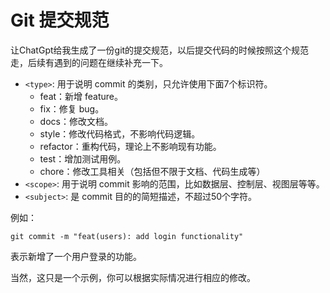 # Git 提交规范

让ChatGpt给我生成了一份git的提交规范，以后提交代码的时候按照这个规范走，后续有遇到的问题在继续补充一下。

- `<type>`: 用于说明 commit 的类别，只允许使用下面7个标识符。
  - feat：新增 feature。
  - fix：修复 bug。
  - docs：修改文档。
  - style：修改代码格式，不影响代码逻辑。
  - refactor：重构代码，理论上不影响现有功能。
  - test：增加测试用例。
  - chore：修改工具相关（包括但不限于文档、代码生成等）
- `<scope>`: 用于说明 commit 影响的范围，比如数据层、控制层、视图层等等。
- `<subject>`: 是 commit 目的的简短描述，不超过50个字符。

例如：
```
git commit -m "feat(users): add login functionality"
```
表示新增了一个用户登录的功能。

当然，这只是一个示例，你可以根据实际情况进行相应的修改。
